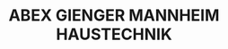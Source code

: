 ---
title: "ABEX GIENGER MANNHEIM HAUSTECHNIK"
url: /frankenthal-pfalz/abex-gienger-mannheim-haustechnik/
shop: Baustoffe
---